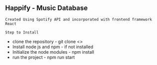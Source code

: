 ## Happify - Music Database

`Created Using Spotify API and incorporated with frontend framework React`

`Step to Install`

- clone the repository - git clone <<repository name>>
- Install node js and npm - if not installed
- Initialize the node modules - npm install
- run the project - npm run start
